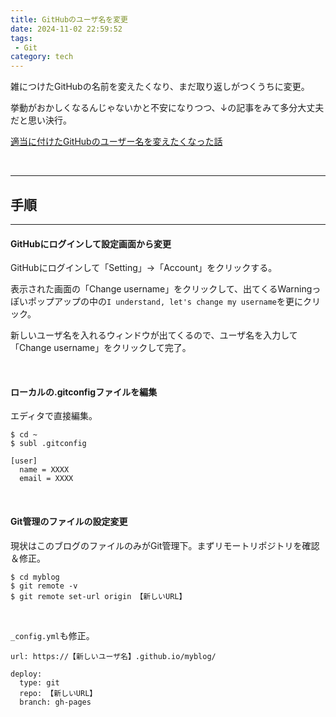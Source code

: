 ```yaml
---
title: GitHubのユーザ名を変更
date: 2024-11-02 22:59:52
tags:
 - Git
category: tech
---
```


雑につけたGitHubの名前を変えたくなり、まだ取り返しがつくうちに変更。

挙動がおかしくなるんじゃないかと不安になりつつ、↓の記事をみて多分大丈夫だと思い決行。

[適当に付けたGitHubのユーザー名を変えたくなった話](https://qiita.com/plant0322/items/c278ef6d42d096714aa9)

<br>

---
## **手順**
---

#### **GitHubにログインして設定画面から変更**

GitHubにログインして「Setting」→「Account」をクリックする。

表示された画面の「Change username」をクリックして、出てくるWarningっぽいポップアップの中の`I understand, let's change my username`を更にクリック。

新しいユーザ名を入れるウィンドウが出てくるので、ユーザ名を入力して「Change username」をクリックして完了。

<br>

#### **ローカルの.gitconfigファイルを編集**

エディタで直接編集。

~~~
$ cd ~
$ subl .gitconfig

[user]
  name = XXXX
  email = XXXX
~~~

<br>

#### **Git管理のファイルの設定変更**

現状はこのブログのファイルのみがGit管理下。まずリモートリポジトリを確認＆修正。

~~~
$ cd myblog
$ git remote -v
$ git remote set-url origin 【新しいURL】
~~~

<br>

`_config.yml`も修正。

~~~
url: https://【新しいユーザ名】.github.io/myblog/

deploy:
  type: git
  repo: 【新しいURL】
  branch: gh-pages
~~~



